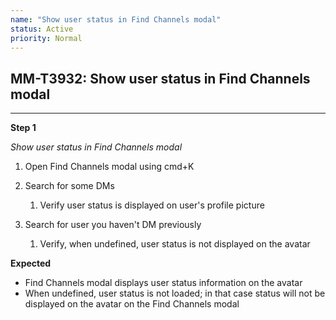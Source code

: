 ```yaml
---
name: "Show user status in Find Channels modal"
status: Active
priority: Normal
---
```


## MM-T3932: Show user status in Find Channels modal

---

**Step 1**

_Show user status in Find Channels modal_

1. Open Find Channels modal using cmd+K

2. Search for some DMs

   1. Verify user status is displayed on user's profile picture 

3. Search for user you haven't DM previously

   1. Verify, when undefined, user status is not displayed on the avatar

**Expected**

- Find Channels modal displays user status information on the avatar
- When undefined, user status is not loaded; in that case status will not be displayed on the avatar on the Find Channels modal 
